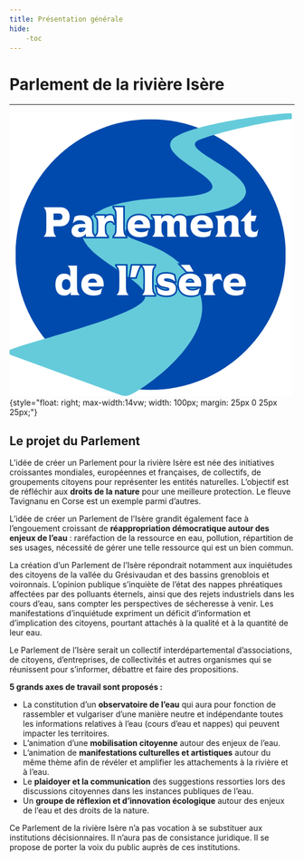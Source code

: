 ```yaml
---
title: Présentation générale
hide:
    -toc
---
```


# Parlement de la rivière Isère

---

![logo-accueil](https://github.com/Konsilion/website-parlement-riviere-isere/blob/master/mkdocs/media/logo-parlement.png){style="float: right; max-width:14vw; width: 100px; margin: 25px 0 25px 25px;"}


## Le projet du Parlement

L’idée de créer un Parlement pour la rivière Isère est née des initiatives croissantes mondiales, européennes et françaises, de collectifs, de groupements citoyens pour représenter les entités naturelles. L’objectif est de réfléchir aux **droits de la nature** pour une meilleure protection. Le fleuve Tavignanu en Corse est un exemple parmi d’autres.

L’idée de créer un Parlement de l’Isère grandit également face à l’engouement croissant de **réappropriation démocratique autour des enjeux de l’eau** : raréfaction de la ressource en eau, pollution, répartition de ses usages, nécessité de gérer une telle ressource qui est un bien commun.

La création d’un Parlement de l’Isère répondrait notamment aux inquiétudes des citoyens de la vallée du Grésivaudan et des bassins grenoblois et voironnais. L’opinion publique s’inquiète de l’état des nappes phréatiques affectées par des polluants éternels, ainsi que des rejets industriels dans les cours d’eau, sans compter les perspectives de sécheresse à venir. Les manifestations d’inquiétude expriment un déficit d’information et d’implication des citoyens, pourtant attachés à la qualité et à la quantité de leur eau.

Le Parlement de l’Isère serait un collectif interdépartemental d’associations, de citoyens, d’entreprises, de collectivités et autres organismes qui se réunissent pour s’informer, débattre et faire des propositions.

**5 grands axes de travail sont proposés :**

* La constitution d’un **observatoire de l’eau** qui aura pour fonction de rassembler et vulgariser d’une manière neutre et indépendante toutes les informations relatives à l’eau (cours d’eau et nappes) qui peuvent impacter les territoires.
* L’animation d’une **mobilisation citoyenne** autour des enjeux de l’eau.
* L’animation de **manifestations culturelles et artistiques** autour du même thème afin de révéler et amplifier les attachements à la rivière et à l’eau.
* Le **plaidoyer et la communication** des suggestions ressorties lors des discussions citoyennes dans les instances publiques de l’eau.
* Un **groupe de réflexion et d’innovation écologique** autour des enjeux de l’eau et des droits de la nature. 

Ce Parlement de la rivière Isère n’a pas vocation à se substituer aux institutions décisionnaires. Il n’aura pas de consistance juridique. Il se propose de porter la voix du public auprès de ces institutions.

